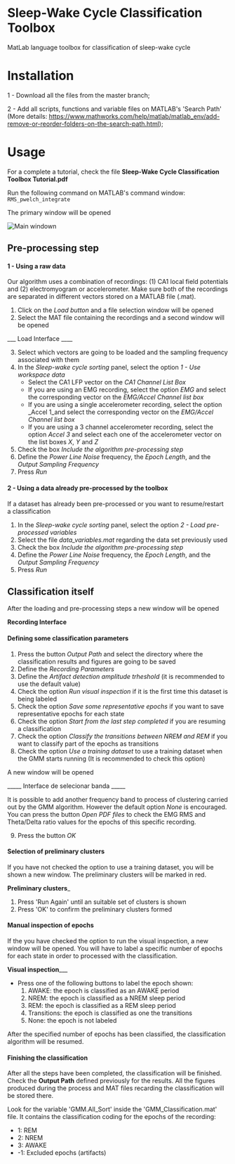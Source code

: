 # Sleep-Wake Cycle Classification Toolbox
MatLab language toolbox for classification of sleep-wake cycle

# Installation
1 - Download all the files from the master branch;

2 - Add all scripts, functions and variable files on MATLAB's 'Search Path' 
(More details: https://www.mathworks.com/help/matlab/matlab_env/add-remove-or-reorder-folders-on-the-search-path.html);

# Usage

For a complete a tutorial, check the file **Sleep-Wake Cycle Classification Toolbox Tutorial.pdf**

Run the following command on MATLAB's command window:
`RMS_pwelch_integrate`

The primary window will be opened

![Main windown](/../assets/images/Main_interface.png)

## Pre-processing step

#### 1 - Using a raw data

Our algorithm uses a combination of recordings: (1) CA1 local field potentials and (2) electromyogram or accelerometer. Make sure both of the recordings are separated in different vectors stored on a MATLAB file (.mat).

1. Click on the _Load button_ and a file selection window will be opened
2. Select the MAT file containing the recordings and a second window will be opened

___ Load Interface ____

3. Select which vectors are going to be loaded and the sampling frequency associated with them
4. In the _Sleep-wake cycle sorting_ panel, select the option _1 - Use workspace data_
   - Select the CA1 LFP vector on the _CA1 Channel List Box_
   - If you are using an EMG recording, select the option _EMG_ and select the corresponding vector on the _EMG/Accel Channel list box_
   - If you are using a single accelerometer recording, select the option _Accel 1_and select the corresponding vector on the _EMG/Accel Channel list box_
   - If you are using a 3 channel accelerometer recording, select the option _Accel 3_ and select each one of the accelerometer vector on the list boxes _X_, _Y_ and _Z_
5. Check the box _Include the algorithm pre-processing step_
6. Define the _Power Line Noise_ frequency, the _Epoch Length_, and the _Output Sampling Frequency_
7. Press _Run_
  
#### 2 - Using a data already pre-processed by the toolbox
If a dataset has already been pre-processed or you want to resume/restart a classification

1. In the _Sleep-wake cycle sorting_ panel, select the option _2 - Load pre-processed variables_
2. Select the file _data_variables.mat_ regarding the data set previously used
3. Check the box _Include the algorithm pre-processing step_
4. Define the _Power Line Noise_ frequency, the _Epoch Length_, and the _Output Sampling Frequency_
5. Press _Run_

## Classification itself

After the loading and pre-processing steps a new window will be opened

__Recording Interface__

#### Defining some classification parameters

1. Press the button _Output Path_ and select the directory where the classification results and figures are going to be saved
2. Define the _Recording Parameters_
3. Define the _Artifact detection amplitude trheshold_ (it is recommended to use the default value)
4. Check the option _Run visual inspection_ if it is the first time this dataset is being labeled
5. Check the option _Save some representative epochs_ if you want to save representative epochs for each state
6. Check the option _Start from the last step completed_ if you are resuming a classification
7. Check the option _Classify the transitions between NREM and REM_ if you want to classify part of the epochs as transitions
8. Check the option _Use a training dataset_ to use a training dataset when the GMM starts running (It is recommended to check this option)

A new window will be opened

_____ Interface de selecionar banda _____

It is possible to add another frequency band to process of clustering carried out by the GMM algorithm. However the default option _None_ is encouraged. You can press the button _Open PDF files_ to check the EMG RMS and Theta/Delta ratio values for the epochs of this specific recording.

9. Press the button _OK_

#### Selection of preliminary clusters

If you have not checked the option to use a training dataset, you will be shown a new window. The preliminary clusters will be marked in red.

____Preliminary clusters_____

1. Press 'Run Again' until an suitable set of clusters is shown
2. Press 'OK' to confirm the preliminary clusters formed

#### Manual inspection of epochs

If the you have checked the option to run the visual inspection, a new window will be opened. You will have to label a specific number of epochs for each state in order to processed with the classification.

____Visual inspection_______

* Press one of the following buttons to label the epoch shown:
  1. AWAKE: the epoch is classified as an AWAKE period
  2. NREM: the epoch is classified as a NREM sleep period
  3. REM: the epoch is classified as a REM sleep period
  4. Transitions: the epoch is classified as one the transitions
  5. None: the epoch is not labeled

After the specified number of epochs has been classified, the classification algorithm will be resumed.
  
#### Finishing the classification

After all the steps have been completed, the classification will be finished. Check the __Output Path__ defined previously for the results. All the figures produced during the process and MAT files recarding the classification will be stored there. 

Look for the variable 'GMM.All_Sort' inside the 'GMM_Classification.mat' file. It contains the classification coding for the epochs of the recording:
- 1: REM
- 2: NREM
- 3: AWAKE
- -1: Excluded epochs (artifacts)
